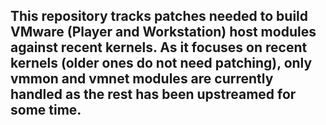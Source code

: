 This repository tracks patches needed to build VMware (Player and Workstation) host modules against recent kernels. As it focuses on recent kernels (older ones do not need patching), only vmmon and vmnet modules are currently handled as the rest has been upstreamed for some time.
-------------------------------------------------------------------------------------------------------------------------------------------------------------------

